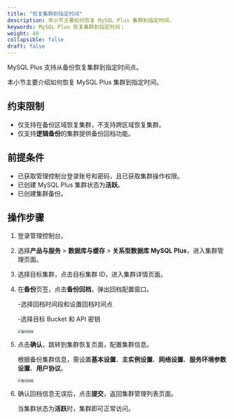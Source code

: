 ```yaml
---
title: "恢复集群到指定时间"
description: 本小节主要如何恢复 MySQL Plus 集群到指定时间。 
keywords: MySQL Plus 恢复集群到指定时间；
weight: 40
collapsible: false
draft: false
---
```




MySQL Plus 支持从备份恢复集群到指定时间点。

本小节主要介绍如何恢复 MySQL Plus 集群到指定时间。

## 约束限制

- 仅支持在备份区域恢复集群，不支持跨区域恢复集群。
- 仅支持**逻辑备份**的集群提供备份回档功能。

## 前提条件

- 已获取管理控制台登录账号和密码，且已获取集群操作权限。
- 已创建 MySQL Plus 集群状态为**活跃**。
- 已创建集群备份。

## 操作步骤

1. 登录管理控制台。
2. 选择**产品与服务** > **数据库与缓存** > **关系型数据库 MySQL Plus**，进入集群管理页面。
3. 选择目标集群，点击目标集群 ID，进入集群详情页面。
4. 在**备份**页签，点击**备份回档**，弹出回档配置窗口。
   
   -选择回档时间段和设置回档时间点
   
   -选择目标 Bucket 和 API 密钥

   <img src="../../../_images/point_in_time_1.png" alt="备份回档" style="zoom:50%;" />

5. 点击**确认**，跳转到集群恢复页面，配置集群信息。

   根据备份集群信息，需设置**基本设置**、**主实例设置**、**网络设置**、**服务环境参数设置**、**用户协议**。

   <img src="../../../_images/point_in_time_2.png" alt="备份回档" style="zoom:50%;" />

6. 确认回档信息无误后，点击**提交**，返回集群管理列表页面。

   当集群状态为**活跃**时，集群即可正常访问。
